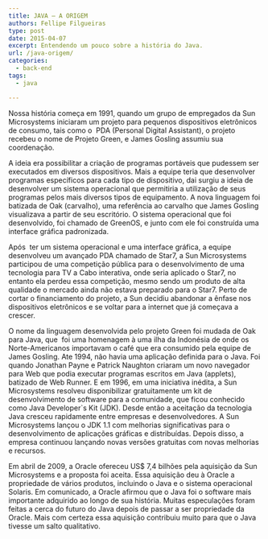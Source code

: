 ```yaml
---
title: JAVA – A ORIGEM
authors: Fellipe Filgueiras
type: post
date: 2015-04-07
excerpt: Entendendo um pouco sobre a história do Java.
url: /java-origem/
categories:
  - back-end
tags:
  - java

---
```

Nossa história começa em 1991, quando um grupo de empregados da Sun Microsystems iniciaram um projeto para pequenos dispositivos eletrônicos de consumo, tais como o  PDA (Personal Digital Assistant), o projeto recebeu o nome de Projeto Green, e James Gosling assumiu sua coordenação.

A ideia era possibilitar a criação de programas portáveis que pudessem ser executados em diversos dispositivos. Mais a equipe teria que desenvolver programas específicos para cada tipo de dispositivo, dai surgiu a ideia de desenvolver um sistema operacional que permitiria a utilização de seus programas pelos mais diversos tipos de equipamento. A nova linguagem foi batizada de Oak (carvalho), uma referência ao carvalho que James Gosling visualizava a partir de seu escritório. O sistema operacional que foi desenvolvido, foi chamado de GreenOS, e junto com ele foi construída uma interface gráfica padronizada.

Após  ter um sistema operacional e uma interface gráfica, a equipe desenvolveu um avançado PDA chamado de Star7, a Sun Microsystems participou de uma competição pública para o desenvolvimento de uma tecnologia para TV a Cabo interativa, onde seria aplicado o Star7, no entanto ela perdeu essa competição, mesmo sendo um produto de alta qualidade o mercado ainda não estava preparado para o Star7. Perto de cortar o financiamento do projeto, a Sun decidiu abandonar a ênfase nos dispositivos eletrônicos e se voltar para a internet que já começava a crescer.

O nome da linguagem desenvolvida pelo projeto Green foi mudada de Oak para Java, que  foi uma homenagem à uma ilha da Indonésia de onde os Norte-Americanos importavam o café que era consumido pela equipe de James Gosling. Ate 1994, não havia uma aplicação definida para o Java. Foi quando Jonathan Payne e Patrick Naughton criaram um novo navegador para Web que podia executar programas escritos em Java (applets), batizado de Web Runner. E em 1996, em uma iniciativa inédita, a Sun Microsystems resolveu disponibilizar gratuitamente um kit de desenvolvimento de software para a comunidade, que ficou conhecido como Java Developer\`s Kit (JDK). Desde então a aceitação da tecnologia Java cresceu rapidamente entre empresas e desenvolvedores. A Sun Microsystems lançou o JDK 1.1 com melhorias significativas para o desenvolvimento de aplicações gráficas e distribuídas. Depois disso, a empresa continuou lançando novas versões gratuitas com novas melhorias e recursos.

Em abril de 2009, a Oracle ofereceu US$ 7,4 bilhões pela aquisição da Sun Microsystems e a proposta foi aceita. Essa aquisição deu à Oracle a propriedade de vários produtos, incluindo o Java e o sistema operacional Solaris. Em comunicado, a Oracle afirmou que o Java foi o software mais importante adquirido ao longo de sua história. Muitas especulações foram feitas a cerca do futuro do Java depois de passar a ser propriedade da Oracle. Mais com certeza essa aquisição contribuiu muito para que o Java tivesse um salto qualitativo.